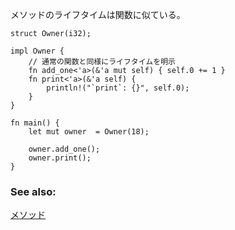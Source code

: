 <!-- Methods are annotated similarly to functions: -->
メソッドのライフタイムは関数に似ている。

``` rust,editable
struct Owner(i32);

impl Owner {
    // 通常の関数と同様にライフタイムを明示
    fn add_one<'a>(&'a mut self) { self.0 += 1 }
    fn print<'a>(&'a self) {
        println!("`print`: {}", self.0);
    }
}

fn main() {
    let mut owner  = Owner(18);

    owner.add_one();
    owner.print();
}

```

### See also:

[メソッド][methods]


[methods]: /fn/methods.html
